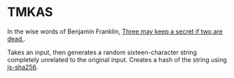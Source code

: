 # TMKAS

In the wise words of Benjamin Franklin, [Three may keep a secret if two are dead.](http://franklinpapers.org/franklin/framedVolumes.jsp?vol=2&page=003a).

Takes an input, then generates a random sixteen-character string completely unrelated to the original input. Creates a hash of the string using [js-sha256](https://www.npmjs.com/package/js-sha256).